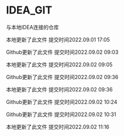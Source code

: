 # IDEA_GIT
与本地IDEA连接的仓库

本地更新了此文件
提交时间2022.09.01 17:05

Github更新了此文件
提交时间2022.09.02 09:03


本地更新了此文件
提交时间2022.09.02 09:05

Github更新了此文件
提交时间2022.09.02 09:36



本地更新了此文件
提交时间2022.09.02 09:36

Github更新了此文件
提交时间2022.09.02 10:24

Github更新了此文件
提交时间2022.09.02 10:31

本地更新了此文件
提交时间2022.09.02 11:16